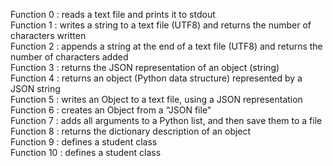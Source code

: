 Function 0 : reads a text file and prints it to stdout  
Function 1 : writes a string to a text file (UTF8) and returns the number of characters written  
Function 2 : appends a string at the end of a text file (UTF8) and returns the number of characters added  
Function 3 : returns the JSON representation of an object (string)  
Function 4 : returns an object (Python data structure) represented by a JSON string  
Function 5 : writes an Object to a text file, using a JSON representation  
Function 6 : creates an Object from a “JSON file"  
Function 7 : adds all arguments to a Python list, and then save them to a file  
Function 8 : returns the dictionary description of an object  
Function 9 : defines a student class  
Function 10 : defines a student class  
